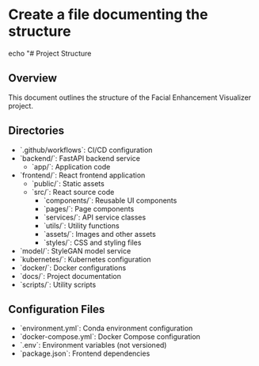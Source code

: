 # Create a file documenting the structure
echo "# Project Structure

## Overview
This document outlines the structure of the Facial Enhancement Visualizer project.

## Directories
- \`.github/workflows\`: CI/CD configuration
- \`backend/\`: FastAPI backend service
  - \`app/\`: Application code
- \`frontend/\`: React frontend application
  - \`public/\`: Static assets
  - \`src/\`: React source code
    - \`components/\`: Reusable UI components
    - \`pages/\`: Page components
    - \`services/\`: API service classes
    - \`utils/\`: Utility functions
    - \`assets/\`: Images and other assets
    - \`styles/\`: CSS and styling files
- \`model/\`: StyleGAN model service
- \`kubernetes/\`: Kubernetes configuration
- \`docker/\`: Docker configurations
- \`docs/\`: Project documentation
- \`scripts/\`: Utility scripts

## Configuration Files
- \`environment.yml\`: Conda environment configuration
- \`docker-compose.yml\`: Docker Compose configuration
- \`.env\`: Environment variables (not versioned)
- \`package.json\`: Frontend dependencies